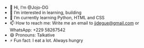 - 👋 Hi, I’m @Jojo-DG
- 👀 I’m interested in learning, building 
- 🌱 I’m currently learning Python, HTML and CSS
- 📫 How to reach me: Write me an email to jjdegue@gmail.com or WhatsApp: +229 58267542
- 😄 Pronouns: Talkative
- ⚡ Fun fact: I eat a lot. Always hungry

<!---
Jojo-DG/Jojo-DG is a ✨ special ✨ repository because its `README.md` (this file) appears on your GitHub profile.
You can click the Preview link to take a look at your changes.
--->
